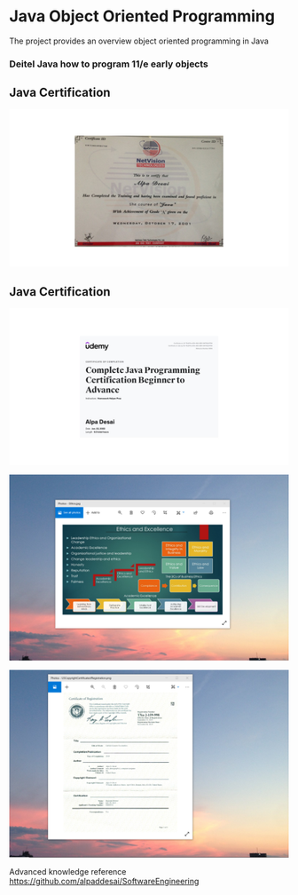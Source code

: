 # Java Object Oriented Programming

The project provides an overview object oriented programming in Java

### Deitel Java how to program 11/e early objects

## Java Certification
![image](Java.jpg)

## Java Certification 
![image](ProgramminginJava.jpg)

![image](EthicsandExcellence.png)

![image](USCopyrightCertificate.png)

Advanced knowledge reference https://github.com/alpaddesai/SoftwareEngineering
